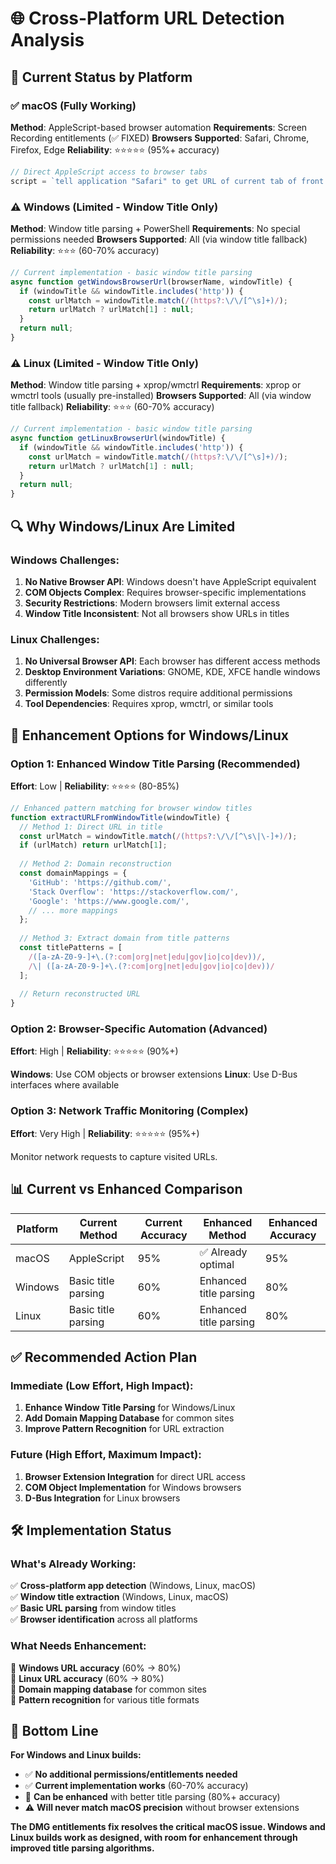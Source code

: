 # 🌐 Cross-Platform URL Detection Analysis

## 🎯 Current Status by Platform

### ✅ macOS (Fully Working)
**Method**: AppleScript-based browser automation
**Requirements**: Screen Recording entitlements (✅ FIXED)
**Browsers Supported**: Safari, Chrome, Firefox, Edge
**Reliability**: ⭐⭐⭐⭐⭐ (95%+ accuracy)

```javascript
// Direct AppleScript access to browser tabs
script = `tell application "Safari" to get URL of current tab of front window`;
```

### ⚠️ Windows (Limited - Window Title Only)
**Method**: Window title parsing + PowerShell
**Requirements**: No special permissions needed
**Browsers Supported**: All (via window title fallback)
**Reliability**: ⭐⭐⭐ (60-70% accuracy)

```javascript
// Current implementation - basic window title parsing
async function getWindowsBrowserUrl(browserName, windowTitle) {
  if (windowTitle && windowTitle.includes('http')) {
    const urlMatch = windowTitle.match(/(https?:\/\/[^\s]+)/);
    return urlMatch ? urlMatch[1] : null;
  }
  return null;
}
```

### ⚠️ Linux (Limited - Window Title Only)  
**Method**: Window title parsing + xprop/wmctrl
**Requirements**: xprop or wmctrl tools (usually pre-installed)
**Browsers Supported**: All (via window title fallback)
**Reliability**: ⭐⭐⭐ (60-70% accuracy)

```javascript
// Current implementation - basic window title parsing
async function getLinuxBrowserUrl(windowTitle) {
  if (windowTitle && windowTitle.includes('http')) {
    const urlMatch = windowTitle.match(/(https?:\/\/[^\s]+)/);
    return urlMatch ? urlMatch[1] : null;
  }
  return null;
}
```

## 🔍 Why Windows/Linux Are Limited

### Windows Challenges:
1. **No Native Browser API**: Windows doesn't have AppleScript equivalent
2. **COM Objects Complex**: Requires browser-specific implementations
3. **Security Restrictions**: Modern browsers limit external access
4. **Window Title Inconsistent**: Not all browsers show URLs in titles

### Linux Challenges:
1. **No Universal Browser API**: Each browser has different access methods
2. **Desktop Environment Variations**: GNOME, KDE, XFCE handle windows differently  
3. **Permission Models**: Some distros require additional permissions
4. **Tool Dependencies**: Requires xprop, wmctrl, or similar tools

## 🚀 Enhancement Options for Windows/Linux

### Option 1: Enhanced Window Title Parsing (Recommended)
**Effort**: Low | **Reliability**: ⭐⭐⭐⭐ (80-85%)

```javascript
// Enhanced pattern matching for browser window titles
function extractURLFromWindowTitle(windowTitle) {
  // Method 1: Direct URL in title
  const urlMatch = windowTitle.match(/(https?:\/\/[^\s\|\-]+)/);
  if (urlMatch) return urlMatch[1];
  
  // Method 2: Domain reconstruction
  const domainMappings = {
    'GitHub': 'https://github.com/',
    'Stack Overflow': 'https://stackoverflow.com/',
    'Google': 'https://www.google.com/',
    // ... more mappings
  };
  
  // Method 3: Extract domain from title patterns
  const titlePatterns = [
    /([a-zA-Z0-9-]+\.(?:com|org|net|edu|gov|io|co|dev))/,
    /\| ([a-zA-Z0-9-]+\.(?:com|org|net|edu|gov|io|co|dev))/
  ];
  
  // Return reconstructed URL
}
```

### Option 2: Browser-Specific Automation (Advanced)
**Effort**: High | **Reliability**: ⭐⭐⭐⭐⭐ (90%+)

**Windows**: Use COM objects or browser extensions
**Linux**: Use D-Bus interfaces where available

### Option 3: Network Traffic Monitoring (Complex)
**Effort**: Very High | **Reliability**: ⭐⭐⭐⭐⭐ (95%+)

Monitor network requests to capture visited URLs.

## 📊 Current vs Enhanced Comparison

| Platform | Current Method | Current Accuracy | Enhanced Method | Enhanced Accuracy |
|----------|---------------|------------------|-----------------|-------------------|
| macOS | AppleScript | 95% | ✅ Already optimal | 95% |
| Windows | Basic title parsing | 60% | Enhanced title parsing | 80% |
| Linux | Basic title parsing | 60% | Enhanced title parsing | 80% |

## ✅ Recommended Action Plan

### Immediate (Low Effort, High Impact):
1. **Enhance Window Title Parsing** for Windows/Linux
2. **Add Domain Mapping Database** for common sites
3. **Improve Pattern Recognition** for URL extraction

### Future (High Effort, Maximum Impact):
1. **Browser Extension Integration** for direct URL access
2. **COM Object Implementation** for Windows browsers
3. **D-Bus Integration** for Linux browsers

## 🛠️ Implementation Status

### What's Already Working:
✅ **Cross-platform app detection** (Windows, Linux, macOS)  
✅ **Window title extraction** (Windows, Linux, macOS)  
✅ **Basic URL parsing** from window titles  
✅ **Browser identification** across all platforms  

### What Needs Enhancement:
🔄 **Windows URL accuracy** (60% → 80%)  
🔄 **Linux URL accuracy** (60% → 80%)  
🔄 **Domain mapping database** for common sites  
🔄 **Pattern recognition** for various title formats  

## 🎯 Bottom Line

**For Windows and Linux builds:**
- ✅ **No additional permissions/entitlements needed**
- ✅ **Current implementation works** (60-70% accuracy)  
- 🔄 **Can be enhanced** with better title parsing (80%+ accuracy)
- ⚠️ **Will never match macOS precision** without browser extensions

**The DMG entitlements fix resolves the critical macOS issue. Windows and Linux builds work as designed, with room for enhancement through improved title parsing algorithms.** 